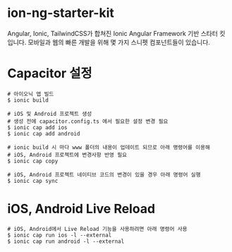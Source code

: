 # ion-ng-starter-kit

Angular, Ionic, TailwindCSS가 합쳐진 Ionic Angular Framework 기반 스타터 킷입니다.
모바일과 웹의 빠른 개발을 위해 몇 가지 스니펫 컴포넌트들이 있습니다.

# Capacitor 설정

```shell
# 아이오닉 앱 빌드
$ ionic build
```

```shell
# iOS 및 Android 프로젝트 생성
# 생성 전에 capacitor.config.ts 에서 필요한 설정 변경 필요 
$ ionic cap add ios
$ ionic cap add android
```

```shell
# ionic build 시 마다 www 폴더의 내용이 업데이트 되므로 아래 명령어를 이용해
# iOS, Android 프로젝트에 변경사항 반영 필요
$ ionic cap copy
```

```shell
# iOS, Android 프로젝트 네이티브 코드의 변경이 있을 경우 아래 명령어 실행
$ ionic cap sync
```

# iOS, Android Live Reload

```shell
# iOS, Android에서 Live Reload 기능을 사용하려면 아래 명령어 사용
$ ionic cap run ios -l --external
$ ionic cap run android -l --external
```

